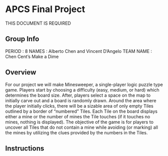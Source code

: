 # APCS Final Project
THIS DOCUMENT IS REQUIRED
## Group Info
PERIOD : 8
NAMES : Alberto Chen and Vincent D’Angelo
TEAM NAME : Chen Cent’s Make a Dime
## Overview
For our project we will make Minesweeper, a single-player logic puzzle type game. Players start by choosing a difficulty (easy, medium, or hard) which determines the board size. After, players select a space on the map to initially carve out and a board is randomly drawn. Around the area where the player initially clicks, there will be a sizable area of only empty Tiles outlined by a border of “numbered” Tiles. Each Tile on the board displays either a mine or the number of mines the Tile touches (if it touches no mines, nothing is displayed).  The objective of the game is for players to uncover all Tiles that do not contain a mine while avoiding (or marking) all the mines by utilizing the clues provided by the numbers in the Tiles.
## Instructions

